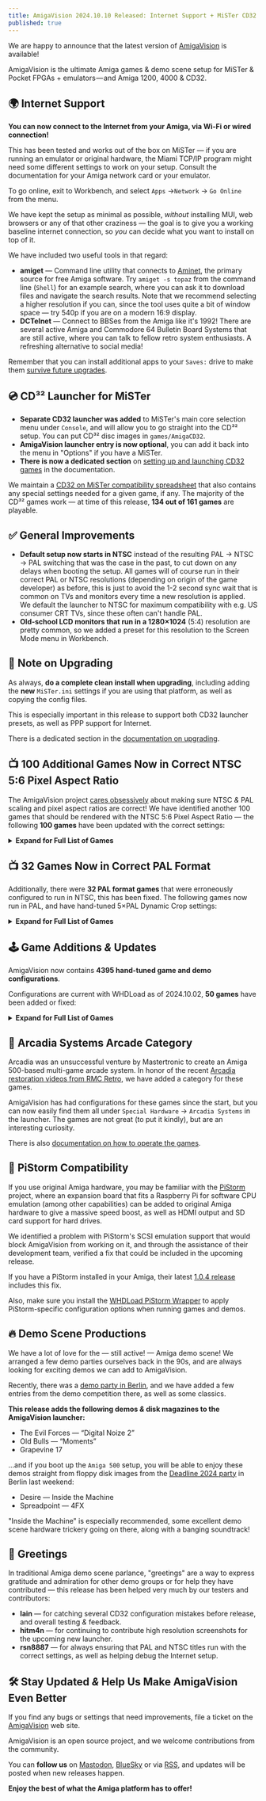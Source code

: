 ```yaml
---
title: AmigaVision 2024.10.10 Released: Internet Support + MiSTer CD32 Launcher Added, 182 Game Updates
published: true
---
```


We are happy to announce that the latest version of [AmigaVision] is available!

AmigaVision is the ultimate Amiga games & demo scene setup for MiSTer & Pocket FPGAs + emulators — and Amiga 1200, 4000 & CD32.

## 🌍 Internet Support

**You can now connect to the Internet from your Amiga, via Wi-Fi or wired connection!**

This has been tested and works out of the box on MiSTer — if you are running an emulator or original hardware, the Miami TCP/IP program might need some different settings to work on your setup. Consult the documentation for your Amiga network card or your emulator.

To go online, exit to Workbench, and select `Apps` →`Network` → `Go Online` from the menu.

We have kept the setup as minimal as possible, *without* installing MUI, web browsers or any of that other craziness — the goal is to give you a working baseline internet connection, so *you* can decide what you want to install on top of it.

We have included two useful tools in that regard:

* **amiget** — Command line utility that connects to [Aminet], the primary source for free Amiga software. Try `amiget -s topaz` from the command line (`Shell`) for an example search, where you can ask it to download files and navigate the search results. Note that we recommend selecting a higher resolution if you can, since the tool uses quite a bit of window space — try 540p if you are on a modern 16:9 display.
* **DCTelnet** — Connect to BBSes from the Amiga like it's 1992! There are several active Amiga and Commodore 64 Bulletin Board Systems that are still active, where you can talk to fellow retro system enthusiasts. A refreshing alternative to social media!

Remember that you can install additional apps to your `Saves:` drive to make them [survive future upgrades](https://amiga.vision/docs#custom-scripts).

## 💿 CD³² Launcher for MiSTer

* **Separate CD32 launcher was added** to MiSTer's main core selection menu under `Console`, and will allow you to go straight into the CD³² setup. You can put CD³² disc images in `games/AmigaCD32`.
* **AmigaVision launcher entry is now optional**, you can add it back into the menu in "Options" if you have a MiSTer.
* **There is now a dedicated section** on [setting up and launching CD32 games] in the documentation.

We maintain a [CD32 on MiSTer compatibility spreadsheet] that also contains any special settings needed for a given game, if any. The majority of the CD³² games work — at time of this release, **134 out of 161 games** are playable.

## ✅ General Improvements

* **Default setup now starts in NTSC** instead of the resulting PAL → NTSC → PAL switching that was the case in the past, to cut down on any delays when booting the setup. All games will of course run in their correct PAL or NTSC resolutions (depending on origin of the game developer) as before, this is just to avoid the 1-2 second sync wait that is common on TVs and monitors every time a new resolution is applied. We default the launcher to NTSC for maximum compatibility with e.g. US consumer CRT TVs, since these often can't handle PAL.
* **Old-school LCD monitors that run in a 1280×1024** (5:4) resolution are pretty common, so we added a preset for this resolution to the Screen Mode menu in Workbench.

## 📝 Note on Upgrading

As always, **do a complete clean install when upgrading**, including adding the **new** `MiSTer.ini` settings if you are using that platform, as well as copying the config files.

This is especially important in this release to support both CD32 launcher presets, as well as PPP support for Internet.

There is a dedicated section in the [documentation on upgrading].

## 📺 100 Additional Games Now in Correct NTSC 5:6 Pixel Aspect Ratio

The AmigaVision project [cares obsessively] about making sure NTSC *&* PAL scaling and pixel aspect ratios are correct! We have identified another 100 games that should be rendered with the NTSC 5:6 Pixel Aspect Ratio — the following **100 games** have been updated with the correct settings:

<details>
<summary><b>Expand for Full List of Games</b></summary>

<ul>
<li> 4x4 Off-Road Racing
<li> ABC Monday Night Football
<li> Adventure Construction Set
<li> After Burner (Sega)
<li> Alien Fires 2199 A.D.
<li> Alien Syndrome
<li> Amiga Karate
<li> Archon: The Light and the Dark
<li> Archon II: Adept
<li> Arcticfox
<li> Arkanoid
<li> The Bard's Tale: Tales of the Unknown
<li> Battleship
<li> BattleTech: The Crescent Hawk's Inception
<li> Bill & Ted's Excellent Adventure
<li> Blue Angels: Formation Flight Simulation
<li> Breach
<li> Bubble Bobble
<li> Buck Rogers XXVc: Countdown to Doomsday
<li> Castle of Dr. Brain
<li> Castle of Dr. Brain (MT-32)
<li> Centurion: Defender of Rome
<li> The Chessmaster 2100
<li> Cosmic Relief: Prof. Renegade to the Rescue
<li> Das Boot
<li> DeathBringer (Spotlight)
<li> Deja Vu: A Nightmare Comes True!!
<li> Downhill Challenge
<li> Dragon Lord
<li> Dragon's Lair & Escape From Singe's Castle
<li> DragonStrike
<li> Dr. Doom's Revenge!
<li> EbonStar
<li> F-19 Stealth Fighter
<li> Falcon
<li> Fighter Duel Pro
<li> Fighting Soccer
<li> Final Assault
<li> Four Crystals of Trazere
<li> Four Crystals of Trazere (Get Legends Save Disk)
<li> Gunship
<li> Hacker
<li> HardBall II
<li> Hare Raising Havoc
<li> Harrier Combat Simulator
<li> Keef the Thief: A Boy and His Lockpick
<li> King's Bounty
<li> Links: The Challenge of Golf
<li> Little Computer People: House-On-A-Disk
<li> Manhunter 2: San Francisco
<li> Mind Walker
<li> Moebius
<li> Monkey Business
<li> MouseQuest
<li> Nuclear War
<li> Ogre
<li> One on One
<li> Out Run
<li> Over the Net
<li> Paladin
<li> Peter Beardsley's International Football
<li> Pioneer Plague
<li> Platoon
<li> Police Quest: In Pursuit of the Death Angel
<li> Police Quest III: The Kindred
<li> Police Quest III: The Kindred (MT-32)
<li> Prince of Persia
<li> Qix: The 'Computer Virus' Game
<li> Rambo III
<li> Red Lightning
<li> Seven Cities of Gold
<li> Shanghai
<li> Silent Service II
<li> Silicon Dreams
<li> SimCity
<li> Skyfox
<li> Spacecutter
<li> Space Harrier
<li> Space Quest: The Sarien Encounter
<li> Space Quest IV: Roger Wilco and the Time Rippers
<li> Space Quest IV: Roger Wilco and the Time Rippers (MT-32)
<li> Spacewrecked: 14 Billion Light Years From Earth
<li> Spirit of Excalibur
<li> Stellar 7
<li> Street Sports Basketball
<li> Sub Battle Simulator
<li> Sword of Aragon
<li> Thunder Blade
<li> Total Eclipse
<li> Treasures of the Savage Frontier
<li> Turbo Sprint
<li> Typhoon Thompson in Search for the Sea Child
<li> Ultima IV: Quest of the Avatar
<li> Universe 3
<li> Vortex
<li> Windwalker
<li> Where in the World Is Carmen Sandiego?
<li> World Games
<li> Zany Golf
<li> Amiga Dealer Demo 
</ul>

</details>

## 📺 32 Games Now in Correct PAL Format

Additionally, there were **32 PAL format games** that were erroneously configured to run in NTSC, this has been fixed. The following games now run in PAL, and have hand-tuned 5×PAL Dynamic Crop settings:

<details>
<summary><b>Expand for Full List of Games</b></summary>

<ul>
<li> Aquaventura
<li> Archipelagos
<li> Arena
<li> Armour-geddon
<li> Back to the Future Part 3
<li> Better Dead Than Alien
<li> Bill's Tomato Game
<li> Carthage
<li> Chips Challenge
<li> Cluedo: Master Detective
<li> Cosmo Ranger
<li> Cytron
<li> Damocles
<li> Dark Castle
<li> Dark Side
<li> Elf (Ocean)
<li> Full Metal Planete
<li> Ghostbusters 2
<li> Golden Axe
<li> Hybris
<li> Killing Cloud
<li> Laser Squad
<li> Nightdawn
<li> Plague
<li> Plan 9 From Outer Space
<li> Plutos
<li> Prison
<li> Spaceball 
<li> Super Off Road
<li> Super Space Invaders
<li> Theme Park Mystery
<li> Tip-Off
</ul>
</details>


## 🕹️ Game Additions *&* Updates

AmigaVision now contains **4395 hand-tuned game and demo configurations**.

Configurations are current with WHDLoad as of 2024.10.02, **50 games** have been added or fixed:

<details>
<summary><b>Expand for Full List of Games</b></summary>

<ul>
<li> A320 Airbus
<li> A320 Airbus Edition Europa
<li> A320 Airbus Edition USA
<li> A320 Airbus Vol 2
<li> AirSupply
<li> Amidar
<li> Arcade Fruit Machine
<li> Aventura Espacial (Spanish)
<li> Aventura Original (Spanish)
<li> Blades Of Steel
<li> Celtic Heart
<li> Centerbase
<li> Clown-O-Mania
<li> Diosa De Cozumel (Spanish)
<li> DonkeyKong
<li> Doody
<li> Drip
<li> DynaBlaster
<li> Elevator Action
<li> Galaga
<li> HammerBoy
<li> Heimdall
<li> Heimdall (German)
<li> Heimdall (Spanish)
<li> Heimdall (French)
<li> Humans 2
<li> Humans 2 (German)
<li> Little Princess
<li> Little Princess2
<li> Mikro Mortal Tennis
<li> Ms. PacMan
<li> Rectangle
<li> Seelenturm (German)
<li> SexyDroids
<li> SpaceHarrier2
<li> Sqrxz2
<li> Sqrxz3
<li> Sqrxz4
<li> Super Gem'Z
<li> Tapper
<li> Tech
<li> Tetris AGA
<li> Tower of Souls
<li> Treasure Trap 2
<li> Trex Warrior
<li> Trolls
<li> Tubular Worlds
<li> Violator
<li> Willy The Kid (German)
<li> Windwalker 2
</ul>

</details>

## 👾 Arcadia Systems Arcade Category

Arcadia was an unsuccessful venture by Mastertronic to create an Amiga 500-based multi-game arcade system. In honor of the recent [Arcadia restoration videos from RMC Retro](https://www.youtube.com/watch?v=gqDaVZ8TNL4), we have added a category for these games.

AmigaVision has had configurations for these games since the start, but you can now easily find them all under `Special Hardware` → `Arcadia Systems` in the launcher. The games are not great (to put it kindly), but are an interesting curiosity.

There is also [documentation on how to operate the games](https://amiga.vision/docs#what-is-arcadia-systems).

## 🥧 PiStorm Compatibility

If you use original Amiga hardware, you may be familiar with the [PiStorm](https://www.raspberrypi.com/news/pistorm-keeping-the-amiga-alive/) project, where an expansion board that fits a Raspberry Pi for software CPU emulation (among other capabilities) can be added to original Amiga hardware to give a massive speed boost, as well as HDMI output and SD card support for hard drives.

We identified a problem with PiStorm's SCSI emulation support that would block AmigaVision from working on it, and through the assistance of their development team, verified a fix that could be included in the upcoming release.

If you have a PiStorm installed in your Amiga, their latest [1.0.4 release](https://github.com/michalsc/Emu68/releases/tag/v1.0.4) includes this fix.

Also, make sure you install the [WHDLoad PiStorm Wrapper](https://drive.google.com/drive/folders/1cgGJ7pGQTOL4VZXLp_IFwdjUrVWDI3Mw) to apply PiStorm-specific configuration options when running games and demos.

## 🔥 Demo Scene Productions

We have a lot of love for the — still active! — Amiga demo scene! We arranged a few demo parties ourselves back in the 90s, and are always looking for exciting demos we can add to AmigaVision.

Recently, there was a [demo party in Berlin](https://www.demoparty.berlin), and we have added a few entries from the demo competition there, as well as some classics.

**This release adds the following demos *&* disk magazines to the AmigaVision launcher:**

* The Evil Forces — “Digital Noize 2”
* Old Bulls — “Moments”
* Grapevine 17 

…and if you boot up the `Amiga 500` setup, you will be able to enjoy these demos straight from floppy disk images from the [Deadline 2024 party](https://demozoo.org/parties/4775/#competition_19407) in Berlin last weekend:

* Desire — Inside the Machine* Spreadpoint — 4FX 

"Inside the Machine" is especially recommended, some excellent demo scene hardware trickery going on there, along with a banging soundtrack!

## 🤝 Greetings

In traditional Amiga demo scene parlance, "greetings" are a way to express gratitude and admiration for other demo groups or for help they have contributed — this release has been helped very much by our testers and contributors:

* **Iain** — for catching several CD32 configuration mistakes before release, and overall testing *&* feedback.
* **hitm4n** — for continuing to contribute high resolution screenshots for the upcoming new launcher.
* **rsn8887** — for always ensuring that PAL and NTSC titles run with the correct settings, as well as helping debug the Internet setup.

## 🛠️ Stay Updated *&* Help Us Make AmigaVision Even Better

If you find any bugs or settings that need improvements, file a ticket on the [AmigaVision] web site. 

AmigaVision is an open source project, and we welcome contributions from the community.

You can **follow us** on [Mastodon], [BlueSky] or via [RSS], and updates will be posted when new releases happen.

**Enjoy the best of what the Amiga platform has to offer!**

[AmigaVision]:https://amiga.vision
[Mastodon]:https://mastodon.social/@amiga_vision
[BlueSky]:https://bsky.app/profile/amigavision.bsky.social
[RSS]:https://amiga.vision/feed.xml

[Aminet]:https://aminet.net
[CD32 on MiSTer compatibility spreadsheet]:https://amiga.vision/cd32
[documentation on upgrading]:https://amiga.vision/docs#upgrading
[setting up and launching CD32 games]:https://amiga.vision/docs#cd-games-support
[cares obsessively]:https://amiga.vision/sachs
[issue tracker]:https://github.com/amigavision/AmigaVision/issues